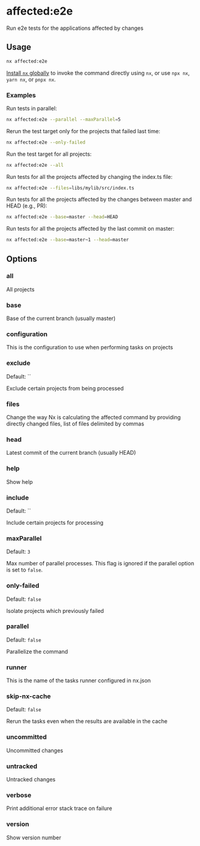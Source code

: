 # affected:e2e

Run e2e tests for the applications affected by changes

## Usage

```bash
nx affected:e2e
```

[Install `nx` globally]({{framework}}/getting-started/nx-setup#install-nx) to invoke the command directly using `nx`, or use `npx nx`, `yarn nx`, or `pnpx nx`.

### Examples

Run tests in parallel:

```bash
nx affected:e2e --parallel --maxParallel=5
```

Rerun the test target only for the projects that failed last time:

```bash
nx affected:e2e --only-failed
```

Run the test target for all projects:

```bash
nx affected:e2e --all
```

Run tests for all the projects affected by changing the index.ts file:

```bash
nx affected:e2e --files=libs/mylib/src/index.ts
```

Run tests for all the projects affected by the changes between master and HEAD (e.g., PR):

```bash
nx affected:e2e --base=master --head=HEAD
```

Run tests for all the projects affected by the last commit on master:

```bash
nx affected:e2e --base=master~1 --head=master
```

## Options

### all

All projects

### base

Base of the current branch (usually master)

### configuration

This is the configuration to use when performing tasks on projects

### exclude

Default: ``

Exclude certain projects from being processed

### files

Change the way Nx is calculating the affected command by providing directly changed files, list of files delimited by commas

### head

Latest commit of the current branch (usually HEAD)

### help

Show help

### include

Default: ``

Include certain projects for processing

### maxParallel

Default: `3`

Max number of parallel processes. This flag is ignored if the parallel option is set to `false`.

### only-failed

Default: `false`

Isolate projects which previously failed

### parallel

Default: `false`

Parallelize the command

### runner

This is the name of the tasks runner configured in nx.json

### skip-nx-cache

Default: `false`

Rerun the tasks even when the results are available in the cache

### uncommitted

Uncommitted changes

### untracked

Untracked changes

### verbose

Print additional error stack trace on failure

### version

Show version number
